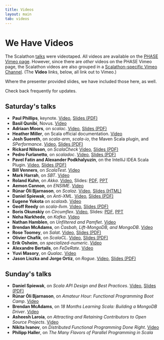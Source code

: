 ```yaml
---
title: Videos
layout: main
tab: videos
---
```


# We Have Videos

The Scalathon [talks](talks.html) were videotaped. All videos are
available on the [PHASE Vimeo page](http://vimeo.com/scalaphase/). However,
since there are *other* videos on the PHASE Vimeo page, the Scalathon videos
are also grouped in a [Scalathon-specific Vimeo Channel](http://vimeo.com/channels/scalathon2011). (The **Video** links, below, all
link out to Vimeo.)

Where the presenter provided slides, we have included those here, as well.

Check back frequently for updates.

## Saturday's talks

* **Paul Phillips**, keynote. [Video](http://vimeo.com/28661064), [Slides (PDF)](talk-slides/keynote.pdf)
* **Basil Qunibi**, Novus. [Video](http://www.vimeo.com/28662048)
* **Adriaan Moors**, on *scalac*. [Video](http://www.vimeo.com/28663888), [Slides (PDF)](talk-slides/scalac.pdf)
* **Heather Miller**, on Scala official documentation.
  [Video](http://vimeo.com/28665310)
* **Josh Suereth**, on *scala-arm*, *scala-io*, the
  Maven Scala plugin, and *SPerformance*. [Video](http://vimeo.com/28666098), [Slides (PDF)](talk-slides/armscala_iosperformance_maven_plugin.pdf)
* **Rickard Nilsson**, on *ScalaCheck* [Video](http://vimeo.com/28670075), [Slides (PDF)](talk-slides/scalacheck.pdf)
* **Pedro Furlanetto**, on *scaladoc*. [Video](http://vimeo.com/28684471),
  [Slides (PDF)](talk-slides/scaladoc.pdf)
* **Pavel Fatin and Alexander Podkhalyuzin**, on
  the IntelliJ IDEA Scala Plugin. [Video](http://vimeo.com/28692913), [Slides (PDF)](talk-slides/intellij.pdf)
* **Bill Venners**, on *ScalaTest*. [Video](http://vimeo.com/28717576)
* **Mark Harrah**, on *SBT*. [Video](http://vimeo.com/28720255)
* **Roland Kuhn**, on *Akka*. [Video](http://vimeo.com/28725035),
  Slides: [PDF](talk-slides/akka.pdf), [PPT](talk-slides/akka.ppt)
* **Aemon Cannon**, on *ENSIME*. [Video](http://vimeo.com/28740913)
* **Rúnar Óli Bjarnason**, on *Scalaz*. [Video](http://vimeo.com/28744278), [Slides (HTML)](talk-slides/scalaz.html)
* **Daniel Spiewak**, on *Anti-XML*. [Video](http://vimeo.com/28746025), [Slides (PDF)](talk-slides/anti-xml.pdf)
* **Eugene Yokota** on *scalaxb*. [Video](http://vimeo.com/28770488)
* **Geoff Reedy** on *scala-llvm*. [Video](http://vimeo.com/28774096), [Slides (PDF)](talk-slides/llvm.pdf)
* **Boris Okunskiy** on *Circumflex*. [Video](http://vimeo.com/28780836), Slides: [PDF](talk-slides/circumflex.pdf), [PPT](talk-slides/circumflex.ppt)
* **Neha Narkhede**, on *Kafka*. [Video](http://vimeo.com/28787592)
* **Nathan Hamblen**, on *Unfiltered and Pamflet*.
  [Video](http://vimeo.com/28913458)
* **Brendan McAdams**, on *Casbah, Lift-MongoDB, and MongoDB*.
  [Video](http://vimeo.com/28914664)
* **Rose Toomey**, on *Salat*. [Video](http://vimeo.com/32342781), [Slides (PDF)](talk-slides/salat.pdf)
* **Olivier Chafik**, on *ScalaCL*. [Video](http://vimeo.com/32333809), [Slides (PDF)](talk-slides/scalacl.pdf)
* **Erik Osheim**, on *specialized-numeric*. [Video](http://vimeo.com/32337413)
* **Alexandre Bertails**, on *FeDeRate*. [Video](http://vimeo.com/32342669)
* **Yuvi Masory**, on *Qualac*. [Video](http://vimeo.com/32347763)
* **Jason Liszka and Jorge Ortiz**, on *Rogue*. [Video](http://vimeo.com/32349792), [Slides (PDF)](talk-slides/rogue.pdf)

## Sunday's talks

* **Daniel Spiewak**, on *Scala API Design and Best Practices*. [Video](http://vimeo.com/32353918), [Slides (PDF)](talk-slides/CanBeConfusing.pdf)
* **Rúnar Óli Bjarnason**, on *Amateur Hour: Functional Programming Boot Camp*. [Video](http://vimeo.com/32369416)
* **Brendan McAdams**, on *18 Months Learning Scala: Building a MongoDB Driver*. [Video](http://vimeo.com/32373908)
* **Asheesh Laroia**, on *Attracting and Retaining Contributors to Open Source Projects*. [Video](http://vimeo.com/32379949)
* **Nikita Ivanov**, on *Distributed Functional Programming Done Right*. [Video](http://vimeo.com/32384347)
* **Philipp Haller**, on *The Many Flavors of Parallel Programming in Scala*
